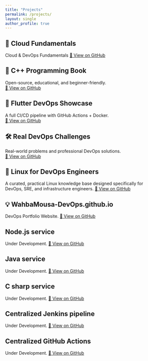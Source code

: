 ```yaml
---
title: "Projects"
permalink: /projects/
layout: single
author_profile: true
---
```


## 🧠 Cloud Fundamentals 
 Cloud & DevOps Fundamentals
 [🔗 View on GitHub](https://github.com/AIOps-Vision/Cloud-Fundamentals)

## 📘 C++ Programming Book  
Open-source, educational, and beginner-friendly.  
[🔗 View on GitHub](https://github.com/AIOpsVision/Cpp-Educational-Book)

## 📱 Flutter DevOps Showcase  
A full CI/CD pipeline with GitHub Actions + Docker.  
[🔗 View on GitHub](https://github.com/AIOpsVision/Flutter-App-DevOps)

## 🛠️ Real DevOps Challenges  
Real-world problems and professional DevOps solutions.  
[🔗 View on GitHub](https://github.com/AIOpsVision/Real-DevOps-Challenges)

## 📂 Linux for DevOps Engineers
A curated, practical Linux knowledge base designed specifically for DevOps, SRE, and infrastructure engineers. 
[🔗 View on GitHub](https://github.com/AIOps-Vision/Linux-for-DevOps-Engineers)

## 💡 WahbaMousa-DevOps.github.io
DevOps Portfolio Website.
[🔗 View on GitHub](https://github.com/WahbaMousa-DevOps/WahbaMousa-DevOps.github.io)

## Node.js service  
Under Development.
[🔗 View on GitHub](https://github.com/AIOps-Vision/Node.js-service)

## Java service 
Under Development.
[🔗 View on GitHub](https://github.com/AIOps-Vision/Java-service)

## C sharp service 
Under Development.
[🔗 View on GitHub](https://github.com/AIOps-Vision/Node.js-service)

## Centralized Jenkins pipeline 
Under Development.
[🔗 View on GitHub](https://github.com/AIOps-Vision/Centralized-Jenkins-pipeline)

## Centralized GitHub Actions
Under Development.
[🔗 View on GitHub](https://github.com/AIOps-Vision/Centralized-GitHub-Actions)
